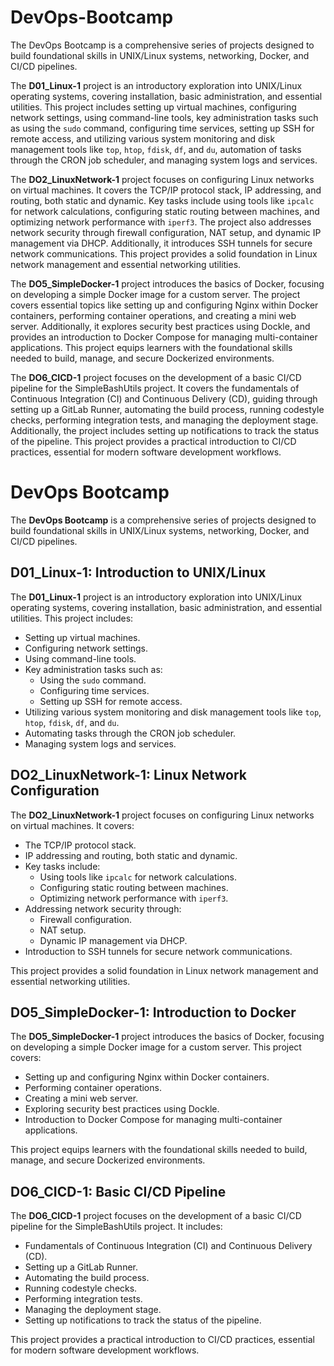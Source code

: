# DevOps-Bootcamp
The DevOps Bootcamp is a comprehensive series of projects designed to build foundational skills in UNIX/Linux systems, networking, Docker, and CI/CD pipelines. 

The **D01_Linux-1** project is an introductory exploration into UNIX/Linux operating systems, covering installation, basic administration, and essential utilities. This project includes setting up virtual machines, configuring network settings, using command-line tools, key administration tasks such as using the `sudo` command, configuring time services, setting up SSH for remote access, and utilizing various system monitoring and disk management tools like `top`, `htop`, `fdisk`, `df`, and `du`, automation of tasks through the CRON job scheduler, and managing system logs and services.

The **DO2_LinuxNetwork-1** project focuses on configuring Linux networks on virtual machines. It covers the TCP/IP protocol stack, IP addressing, and routing, both static and dynamic. Key tasks include using tools like `ipcalc` for network calculations, configuring static routing between machines, and optimizing network performance with `iperf3`. The project also addresses network security through firewall configuration, NAT setup, and dynamic IP management via DHCP. Additionally, it introduces SSH tunnels for secure network communications. This project provides a solid foundation in Linux network management and essential networking utilities.

The **DO5_SimpleDocker-1** project introduces the basics of Docker, focusing on developing a simple Docker image for a custom server. The project covers essential topics like setting up and configuring Nginx within Docker containers, performing container operations, and creating a mini web server. Additionally, it explores security best practices using Dockle, and provides an introduction to Docker Compose for managing multi-container applications. This project equips learners with the foundational skills needed to build, manage, and secure Dockerized environments.

The **DO6_CICD-1** project focuses on the development of a basic CI/CD pipeline for the SimpleBashUtils project. It covers the fundamentals of Continuous Integration (CI) and Continuous Delivery (CD), guiding through setting up a GitLab Runner, automating the build process, running codestyle checks, performing integration tests, and managing the deployment stage. Additionally, the project includes setting up notifications to track the status of the pipeline. This project provides a practical introduction to CI/CD practices, essential for modern software development workflows.


# DevOps Bootcamp

The **DevOps Bootcamp** is a comprehensive series of projects designed to build foundational skills in UNIX/Linux systems, networking, Docker, and CI/CD pipelines.

## D01_Linux-1: Introduction to UNIX/Linux

The **D01_Linux-1** project is an introductory exploration into UNIX/Linux operating systems, covering installation, basic administration, and essential utilities. This project includes:

- Setting up virtual machines.
- Configuring network settings.
- Using command-line tools.
- Key administration tasks such as:
  - Using the `sudo` command.
  - Configuring time services.
  - Setting up SSH for remote access.
- Utilizing various system monitoring and disk management tools like `top`, `htop`, `fdisk`, `df`, and `du`.
- Automating tasks through the CRON job scheduler.
- Managing system logs and services.

## DO2_LinuxNetwork-1: Linux Network Configuration

The **DO2_LinuxNetwork-1** project focuses on configuring Linux networks on virtual machines. It covers:

- The TCP/IP protocol stack.
- IP addressing and routing, both static and dynamic.
- Key tasks include:
  - Using tools like `ipcalc` for network calculations.
  - Configuring static routing between machines.
  - Optimizing network performance with `iperf3`.
- Addressing network security through:
  - Firewall configuration.
  - NAT setup.
  - Dynamic IP management via DHCP.
- Introduction to SSH tunnels for secure network communications.

This project provides a solid foundation in Linux network management and essential networking utilities.

## DO5_SimpleDocker-1: Introduction to Docker

The **DO5_SimpleDocker-1** project introduces the basics of Docker, focusing on developing a simple Docker image for a custom server. This project covers:

- Setting up and configuring Nginx within Docker containers.
- Performing container operations.
- Creating a mini web server.
- Exploring security best practices using Dockle.
- Introduction to Docker Compose for managing multi-container applications.

This project equips learners with the foundational skills needed to build, manage, and secure Dockerized environments.

## DO6_CICD-1: Basic CI/CD Pipeline

The **DO6_CICD-1** project focuses on the development of a basic CI/CD pipeline for the SimpleBashUtils project. It includes:

- Fundamentals of Continuous Integration (CI) and Continuous Delivery (CD).
- Setting up a GitLab Runner.
- Automating the build process.
- Running codestyle checks.
- Performing integration tests.
- Managing the deployment stage.
- Setting up notifications to track the status of the pipeline.

This project provides a practical introduction to CI/CD practices, essential for modern software development workflows.
